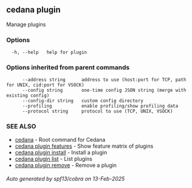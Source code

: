 ## cedana plugin

Manage plugins

### Options

```
  -h, --help   help for plugin
```

### Options inherited from parent commands

```
      --address string      address to use (host:port for TCP, path for UNIX, cid:port for VSOCK)
      --config string       one-time config JSON string (merge with existing config)
      --config-dir string   custom config directory
      --profiling           enable profiling/show profiling data
      --protocol string     protocol to use (TCP, UNIX, VSOCK)
```

### SEE ALSO

* [cedana](cedana.md)	 - Root command for Cedana
* [cedana plugin features](cedana_plugin_features.md)	 - Show feature matrix of plugins
* [cedana plugin install](cedana_plugin_install.md)	 - Install a plugin
* [cedana plugin list](cedana_plugin_list.md)	 - List plugins
* [cedana plugin remove](cedana_plugin_remove.md)	 - Remove a plugin

###### Auto generated by spf13/cobra on 13-Feb-2025
